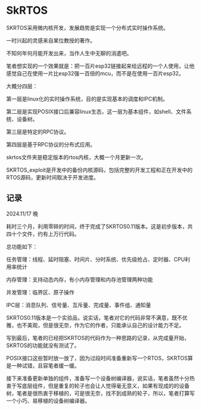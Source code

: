 # SkRTOS

SKRTOS采用微内核开发，发展趋势是实现一个分布式实时操作系统。

一时兴起的灵感来自某位教授的著作。

不知何年何月能开发出来，当作人生中无聊的消遣吧。

笔者想实现的一个效果就是：把一百片esp32链接起来给远程的一个人使用，让他感觉自己在使用一片比esp32强一百倍的mcu，而不是在使用一百片esp32。

大概分四层：

第一层是linux化的实时操作系统，目的是实现基本的调度和IPC机制。

第二层是实现POSIX接口后兼容linux生态，这一层为基本组件，如shell、文件系统、设备树。

第三层是特定的RPC协议。

第四层是基于RPC协议的分布式应用。



skrtos文件夹是稳定版本的rtos内核，大概一个月更新一次。

SKRTOS_exploit是开发中的备份内核源码，包括完整的开发工程和正在开发中的RTOS源码，更新时间取决于开发进度。



## 记录

2024.11/17 晚

耗时三个月，利用零碎的时间，终于完成了SKRTOS0.11版本。这是初步版本，共四十个文件，约有上万行代码。

总功能如下：

任务管理：线程、延时阻塞、时间片、分时系统、优先级抢占、定时器、CPU利用率统计

内存管理：支持动态内存，有小内存管理和内存池管理两种功能

并发管理：临界区、原子操作

IPC层：消息队列、信号量、互斥量、完成量、事件组、通知量

SKRTOS0.11版本是一个实验品，说实话，笔者对它的代码非常不满意，既不优雅，也不美观，但是很无奈，作为它的作者，只能承认自己的设计能力不足。

写到最后，笔者的已经把SKRTOS的代码作为一种思路的记录，从完成量开始，SKRTOS的功能就没有测试了。

POSIX接口这些暂时放一放了，因为过段时间准备重新写一个RTOS，SKRTOS算是一种试错，且容笔者缓一缓。

接下来准备更新单独的组件，准备写一个设备树编译器，说实话，笔者虽然十分热衷于写底层组件，但是重复的轮子也会让人觉得毫无意义，如果有现成的的设备树，笔者是很热衷于移植的，可是很无奈，找不到成熟的轮子，所以，笔者打算写一个小巧、易移植的设备树编译器。

